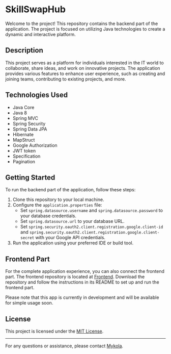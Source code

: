 # SkillSwapHub

Welcome to the project! This repository contains the backend part of the application. The project is focused on utilizing Java technologies to create a dynamic and interactive platform.

## Description

This project serves as a platform for individuals interested in the IT world to collaborate, share ideas, and work on innovative projects. The application provides various features to enhance user experience, such as creating and joining teams, contributing to existing projects, and more.

## Technologies Used

- Java Core
- Java 8
- Spring MVC
- Spring Security
- Spring Data JPA
- Hibernate
- MapStruct
- Google Authorization
- JWT token
- Specification
- Pagination

## Getting Started

To run the backend part of the application, follow these steps:

1. Clone this repository to your local machine.
2. Configure the `application.properties` file:
    - Set `spring.datasource.username` and `spring.datasource.password` to your database credentials.
    - Set `spring.datasource.url` to your database URL.
    - Set `spring.security.oauth2.client.registration.google.client-id` and `spring.security.oauth2.client.registration.google.client-secret` with your Google API credentials.
3. Run the application using your preferred IDE or build tool.

## Frontend Part

For the complete application experience, you can also connect the frontend part. The frontend repository is located at [Frontend](https://github.com/IT-Talent-Hunt/Frontend). Download the repository and follow the instructions in its README to set up and run the frontend part.

Please note that this app is currently in development and will be available for simple usage soon.

## License

This project is licensed under the [MIT License](LICENSE).

---

For any questions or assistance, please contact [Mykola](mailto:mykolaradzivon@gmail.com).